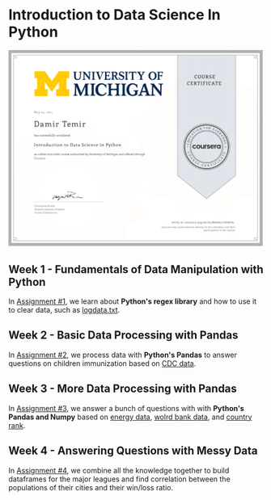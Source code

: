 # Introduction to Data Science In Python

![Completion Certificate](assets/intro-to-data-science-certificate.png)

## Week 1 - Fundamentals of Data Manipulation with Python

In [Assignment #1](assignment1.ipynb), we learn about **Python's regex library** and how to use it to clear data, such as [logdata.txt](assets/logdata.txt).

## Week 2 - Basic Data Processing with Pandas

In [Assignment #2](assignment2.ipynb), we process data with **Python's Pandas** to answer questions on children immunization based on [CDC data](assets/NISPUF17.csv).

## Week 3 - More Data Processing with Pandas

In [Assignment #3](assignment3.ipynb), we answer a bunch of questions with with **Python's Pandas and Numpy** based on [energy data](assets), [wolrd bank data](assets/world_bank.csv), and [country rank](assets/scimagojr-3.xlsx).

## Week 4 - Answering Questions with Messy Data

In [Assignment #4](assignment4.ipynb), we combine all the knowledge together to build dataframes for the major leagues and find correlation between the populations of their cities and their win/loss ratio.